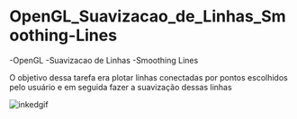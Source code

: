 # OpenGL_Suavizacao_de_Linhas_Smoothing-Lines

-OpenGL
-Suavizacao de Linhas
-Smoothing Lines

O objetivo dessa tarefa era plotar linhas conectadas por pontos escolhidos pelo usuário e em seguida fazer a suavização dessas linhas

![inkedgif](https://user-images.githubusercontent.com/33110840/43997368-5472dcf2-9daf-11e8-8716-823b0b116b06.gif)
